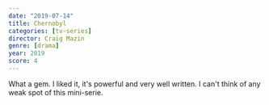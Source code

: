 ```yaml
---
date: "2019-07-14"
title: Chernobyl
categories: [tv-series]
director: Craig Mazin
genre: [drama]
year: 2019
score: 4
---
```


What a gem. I liked it, it's powerful and very well written. I can't think of any weak spot of this mini-serie.
